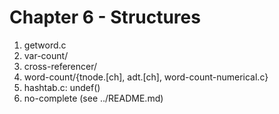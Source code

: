 Chapter 6 - Structures 
======================

1. getword.c
2. var-count/ 
3. cross-referencer/
4. word-count/{tnode.[ch], adt.[ch], word-count-numerical.c}
5. hashtab.c: undef()
6. no-complete (see ../README.md)
